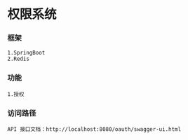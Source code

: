 # 权限系统

### 框架
```
1.SpringBoot
2.Redis

```

### 功能
```
1.授权
```

### 访问路径
``````
API 接口文档：http://localhost:8080/oauth/swagger-ui.html

``````



